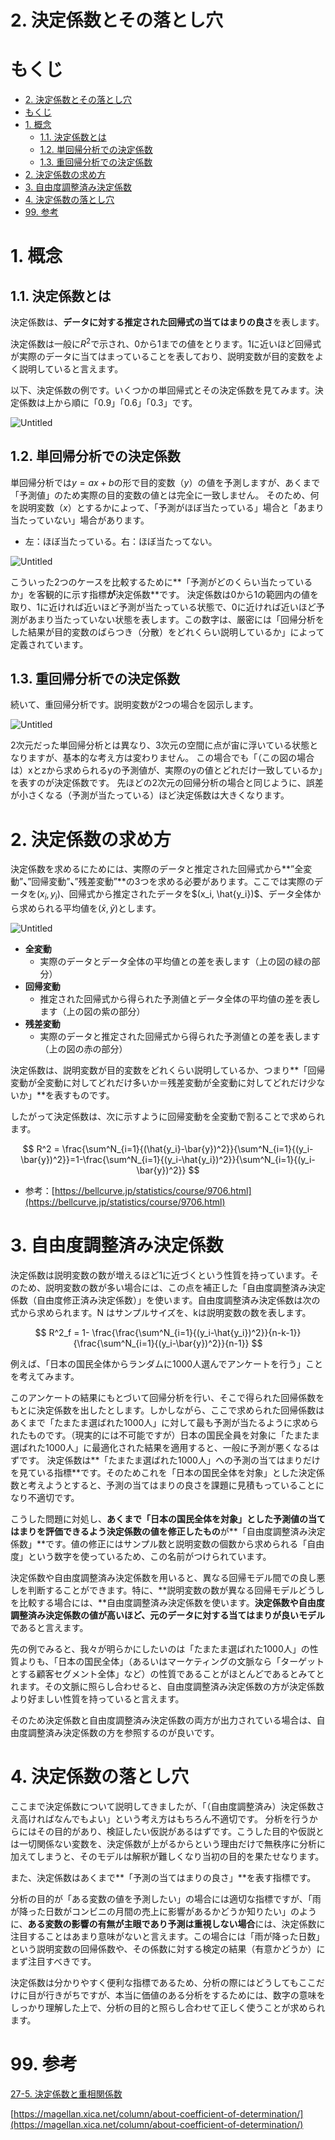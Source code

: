 # 2. 決定係数とその落とし穴

# もくじ
- [2. 決定係数とその落とし穴](#2-決定係数とその落とし穴)
- [もくじ](#もくじ)
- [1. 概念](#1-概念)
  - [1.1. 決定係数とは](#11-決定係数とは)
  - [1.2. 単回帰分析での決定係数](#12-単回帰分析での決定係数)
  - [1.3. 重回帰分析での決定係数](#13-重回帰分析での決定係数)
- [2. 決定係数の求め方](#2-決定係数の求め方)
- [3. 自由度調整済み決定係数](#3-自由度調整済み決定係数)
- [4. 決定係数の落とし穴](#4-決定係数の落とし穴)
- [99. 参考](#99-参考)

# 1. 概念

## 1.1. 決定係数とは

決定係数は、**データに対する推定された回帰式の当てはまりの良さ**を表します。

決定係数は一般に$R^2$で示され、0から1までの値をとります。1に近いほど回帰式が実際のデータに当てはまっていることを表しており、説明変数が目的変数をよく説明していると言えます。

以下、決定係数の例です。いくつかの単回帰式とその決定係数を見てみます。決定係数は上から順に「0.9」「0.6」「0.3」です。

![Untitled](./img/02/Untitled.png)

## 1.2. 単回帰分析での決定係数

単回帰分析では$y=ax+b$の形で目的変数（$y$）の値を予測しますが、あくまで「予測値」のため実際の目的変数の値とは完全に一致しません。 そのため、何を説明変数（$x$）とするかによって、「予測がほぼ当たっている」場合と「あまり当たっていない」場合があります。

- 左：ほぼ当たっている。右：ほぼ当たってない。

![Untitled](./img/02/Untitled1.png)

こういった2つのケースを比較するために**「予測がどのくらい当たっているか」を客観的に示す指標**が**決定係数**です。 決定係数は0から1の範囲内の値を取り、1に近ければ近いほど予測が当たっている状態で、0に近ければ近いほど予測があまり当たっていない状態を表します。この数字は、厳密には「回帰分析をした結果が目的変数のばらつき（分散）をどれくらい説明しているか」によって定義されています。

## 1.3. 重回帰分析での決定係数

続いて、重回帰分析です。説明変数が2つの場合を図示します。

![Untitled](./img/02/Untitled2.png)

2次元だった単回帰分析とは異なり、3次元の空間に点が宙に浮いている状態となりますが、基本的な考え方は変わりません。 この場合でも「（この図の場合は）xとzから求められるyの予測値が、実際のyの値とどれだけ一致しているか」を表すのが決定係数です。 先ほどの2次元の回帰分析の場合と同じように、誤差が小さくなる（予測が当たっている）ほど決定係数は大きくなります。

# 2. 決定係数の求め方

決定係数を求めるにためには、実際のデータと推定された回帰式から**”全変動”**、**”回帰変動”**、**”残差変動”**の3つを求める必要があります。ここでは実際のデータを$(x_i, y_i)$、回帰式から推定されたデータを$(x_i, \hat{y_i})$、データ全体から求められる平均値を$(\bar{x}, \bar{y})$とします。

![Untitled](./img/02/Untitled3.png)

- **全変動**
    - 実際のデータとデータ全体の平均値との差を表します（上の図の緑の部分）
- **回帰変動**
    - 推定された回帰式から得られた予測値とデータ全体の平均値の差を表します（上の図の紫の部分）
- **残差変動**
    - 実際のデータと推定された回帰式から得られた予測値との差を表します（上の図の赤の部分）

決定係数は、説明変数が目的変数をどれくらい説明しているか、つまり**「回帰変動が全変動に対してどれだけ多いか＝残差変動が全変動に対してどれだけ少ないか」**を表すものです。

したがって決定係数は、次に示すように回帰変動を全変動で割ることで求められます。

$$
R^2 = \frac{\sum^N_{i=1}{(\hat{y_i}-\bar{y})^2}}{\sum^N_{i=1}{(y_i-\bar{y})^2}}=1-\frac{\sum^N_{i=1}{(y_i-\hat{y_i})^2}}{\sum^N_{i=1}{(y_i-\bar{y})^2}}
$$

- 参考：[https://bellcurve.jp/statistics/course/9706.html](https://bellcurve.jp/statistics/course/9706.html)

# 3. 自由度調整済み決定係数

決定係数は説明変数の数が増えるほど1に近づくという性質を持っています。そのため、説明変数の数が多い場合には、この点を補正した「自由度調整済み決定係数（自由度修正済み決定係数）」を使います。自由度調整済み決定係数は次の式から求められます。N はサンプルサイズを、kは説明変数の数を表します。

$$
R^2_f = 1- \frac{\frac{\sum^N_{i=1}{(y_i-\hat{y_i})^2}}{n-k-1}}{\frac{\sum^N_{i=1}{(y_i-\bar{y})^2}}{n-1}}
$$

例えば、「日本の国民全体からランダムに1000人選んでアンケートを行う」ことを考えてみます。

このアンケートの結果にもとづいて回帰分析を行い、そこで得られた回帰係数をもとに決定係数を出したとします。しかしながら、ここで求められた回帰係数はあくまで「たまたま選ばれた1000人」に対して最も予測が当たるように求められたものです。（現実的には不可能ですが）日本の国民全員を対象に「たまたま選ばれた1000人」に最適化された結果を適用すると、一般に予測が悪くなるはずです。 決定係数は**「たまたま選ばれた1000人」への予測の当てはまりだけを見ている指標**です。そのためこれを「日本の国民全体を対象」とした決定係数と考えようとすると、予測の当てはまりの良さを課題に見積もっていることになり不適切です。

こうした問題に対処し、**あくまで「日本の国民全体を対象」とした予測値の当てはまりを評価できるよう決定係数の値を修正したもの**が**「自由度調整済み決定係数」**です。値の修正にはサンプル数と説明変数の個数から求められる「自由度」という数字を使っているため、この名前がつけられています。

決定係数や自由度調整済み決定係数を用いると、異なる回帰モデル間での良し悪しを判断することができます。特に、**説明変数の数が異なる回帰モデルどうしを比較する場合には、**自由度調整済み決定係数を使います。**決定係数や自由度調整済み決定係数の値が高いほど、元のデータに対する当てはまりが良いモデル**であると言えます。

先の例でみると、我々が明らかにしたいのは「たまたま選ばれた1000人」の性質よりも、「日本の国民全体」（あるいはマーケティングの文脈なら「ターゲットとする顧客セグメント全体」など）の性質であることがほとんどであるとみてとれます。その文脈に照らし合わせると、自由度調整済み決定係数の方が決定係数より好ましい性質を持っていると言えます。

そのため決定係数と自由度調整済み決定係数の両方が出力されている場合は、自由度調整済み決定係数の方を参照するのが良いです。

# 4. 決定係数の落とし穴

ここまで決定係数について説明してきましたが、「（自由度調整済み）決定係数さえ高ければなんでもよい」という考え方はもちろん不適切です。 分析を行うからにはその目的があり、検証したい仮説があるはずです。こうした目的や仮説とは一切関係ない変数を、決定係数が上がるからという理由だけで無秩序に分析に加えてしまうと、そのモデルは解釈が難しくなり当初の目的を果たせなります。

また、決定係数はあくまで**「予測の当てはまりの良さ」**を表す指標です。

分析の目的が「ある変数の値を予測したい」の場合には適切な指標ですが、「雨が降った日数がコンビニの月間の売上に影響があるかどうか知りたい」のように、**ある変数の影響の有無が主眼であり予測は重視しない場合**には、決定係数に注目することはあまり意味がないと言えます。この場合には「雨が降った日数」という説明変数の回帰係数や、その係数に対する検定の結果（有意かどうか）にまず注目すべきです。

決定係数は分かりやすく便利な指標であるため、分析の際にはどうしてもここだけに目が行きがちですが、本当に価値のある分析をするためには、数字の意味をしっかり理解した上で、分析の目的と照らし合わせて正しく使うことが求められます。

# 99. 参考

[27-5. 決定係数と重相関係数](https://bellcurve.jp/statistics/course/9706.html)

[https://magellan.xica.net/column/about-coefficient-of-determination/](https://magellan.xica.net/column/about-coefficient-of-determination/)